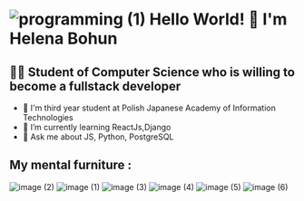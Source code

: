 # ![programming (1)](https://github.com/user-attachments/assets/b8a179cd-2dac-4e92-99ec-83afd15d3338) Hello World! 👋 I'm Helena Bohun 
## :woman_technologist: Student of Computer Science who is willing to become a fullstack developer


- :school: I'm third year student at Polish Japanese Academy of Information Technologies
- 🌱 I’m currently learning ReactJs,Django 
- 💬 Ask me about JS, Python, PostgreSQL

## My mental furniture :
![image (2)](https://github.com/user-attachments/assets/359c2706-05a0-462a-b085-a718f3ca444f) ![image (1)](https://github.com/user-attachments/assets/b6aa363b-a755-4a06-9242-203fa3be3cb1)  ![image (3)](https://github.com/user-attachments/assets/fc40aa7f-33e3-4950-849a-67c9f74df316)  ![image (4)](https://github.com/user-attachments/assets/aad194e3-9a65-42c0-a349-36b44ab8ec19)  ![image (5)](https://github.com/user-attachments/assets/8330a845-bfba-4255-9290-754bbe4f89f6) ![image (6)](https://github.com/user-attachments/assets/3d20e5c6-3a5c-418e-ac23-dc0d13a18f65)  



